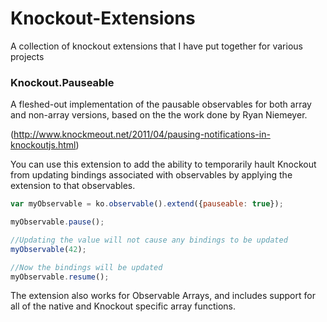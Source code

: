 # Knockout-Extensions
A collection of knockout extensions that I have put together for various projects


### Knockout.Pauseable
A fleshed-out implementation of the pausable observables for both array and non-array versions, based on the the work done by Ryan Niemeyer.

(http://www.knockmeout.net/2011/04/pausing-notifications-in-knockoutjs.html)

You can use this extension to add the ability to temporarily hault Knockout from updating bindings associated with observables by applying the extension to that observables.

```javascript
var myObservable = ko.observable().extend({pauseable: true});

myObservable.pause();

//Updating the value will not cause any bindings to be updated
myObservable(42);

//Now the bindings will be updated
myObservable.resume();
```

The extension also works for Observable Arrays, and includes support for all of the native and Knockout specific array functions.